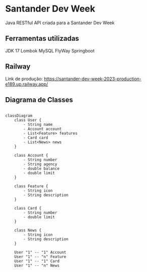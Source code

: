 # Santander Dev Week

Java RESTful API criada para a Santander Dev Week

## Ferramentas utilizadas

JDK 17
Lombok
MySQL
FlyWay
Springboot

## Railway

Link de produção: https://santander-dev-week-2023-production-e189.up.railway.app/

## Diagrama de Classes

``` mermaid

classDiagram
    class User {
        - String name
        - Account account
        - List<Feature> features
        - Card card
        - List<News> news
    }

    class Account {
        - String number
        - String agency
        - double balance
        - double limit
    }

    class Feature {
        - String icon
        - String description
    }

    class Card {
        - String number
        - double limit
    }

    class News {
        - String icon
        - String description
    }

    User "1" -- "1" Account
    User "1" -- "n" Feature
    User "1" -- "1" Card
    User "1" -- "n" News

